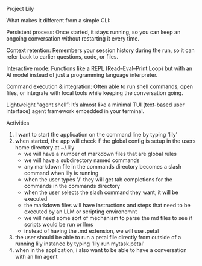 Project Lily

What makes it different from a simple CLI:

Persistent process: Once started, it stays running, so you can keep an ongoing conversation without restarting it every time.

Context retention: Remembers your session history during the run, so it can refer back to earlier questions, code, or files.

Interactive mode: Functions like a REPL (Read–Eval–Print Loop) but with an AI model instead of just a programming language interpreter.

Command execution & integration: Often able to run shell commands, open files, or integrate with local tools while keeping the conversation going.

Lightweight “agent shell”: It’s almost like a minimal TUI (text-based user interface) agent framework embedded in your terminal.



Activities

1. I want to start the application on the command line by typing 'lily'
2. when started, the app will check if the global config is setup in the users home directory at ~/.lily
    - we will have a number of markdown files that are global rules
    - we will have a subdirectory named commands
    - any markdown file in the commands directory becomes a slash command when lily is running
    - when the user types '/' they will get tab completions for the commands in the commands directory
    - when the user selects the slash command they want, it will be executed
    - the markdown files will have instructions and steps that need to be executed by an LLM or scripting environemnt
    - we will need some sort of mechanism to parse the md files to see if scripts would be run or llms
    - instead of having the .md extension, we will use .petal
3. the user should be able to run a petal file directly from outside of a running lily instance by typing 'lily run mytask.petal'
3. when in the application, i also want to be able to have a conversation with an llm agent
